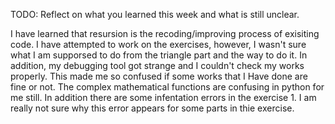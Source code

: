TODO: Reflect on what you learned this week and what is still unclear.

I have learned that resursion is the recoding/improving process of exisiting code. I have attempted to work on the exercises, however, I wasn't sure what I am supporsed to do from the triangle part and the way to do it. In addition, my debugging tool got strange and I couldn't check my works properly. This made me so confused if some works that I Have done are fine or not. The complex mathematical functions are confusing in python for me still. In addition there are some infentation errors in the exercise 1. I am really not sure why this error appears for some parts in thie exercise.